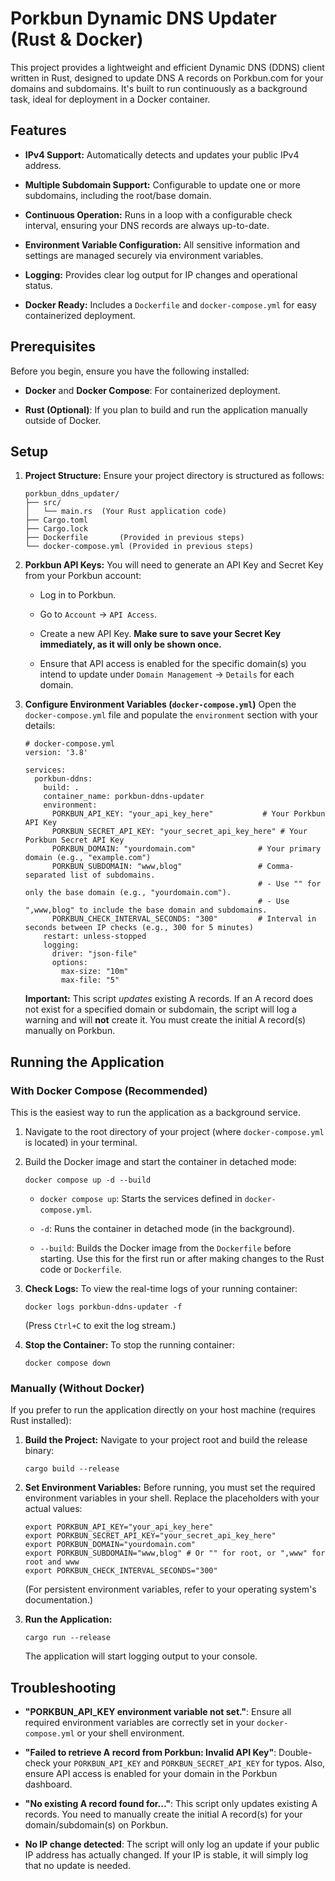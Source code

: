 # Porkbun Dynamic DNS Updater (Rust & Docker)

This project provides a lightweight and efficient Dynamic DNS (DDNS) client written in Rust, designed to update DNS A records on Porkbun.com for your domains and subdomains. It's built to run continuously as a background task, ideal for deployment in a Docker container.

## Features

* **IPv4 Support:** Automatically detects and updates your public IPv4 address.

* **Multiple Subdomain Support:** Configurable to update one or more subdomains, including the root/base domain.

* **Continuous Operation:** Runs in a loop with a configurable check interval, ensuring your DNS records are always up-to-date.

* **Environment Variable Configuration:** All sensitive information and settings are managed securely via environment variables.

* **Logging:** Provides clear log output for IP changes and operational status.

* **Docker Ready:** Includes a `Dockerfile` and `docker-compose.yml` for easy containerized deployment.

## Prerequisites

Before you begin, ensure you have the following installed:

* **Docker** and **Docker Compose**: For containerized deployment.

* **Rust (Optional)**: If you plan to build and run the application manually outside of Docker.

## Setup

1.  **Project Structure:**
    Ensure your project directory is structured as follows:

    ```
    porkbun_ddns_updater/
    ├── src/
    │   └── main.rs  (Your Rust application code)
    ├── Cargo.toml
    ├── Cargo.lock
    ├── Dockerfile       (Provided in previous steps)
    └── docker-compose.yml (Provided in previous steps)
    
    ```

2.  **Porkbun API Keys:**
    You will need to generate an API Key and Secret Key from your Porkbun account:

    * Log in to Porkbun.

    * Go to `Account` -> `API Access`.

    * Create a new API Key. **Make sure to save your Secret Key immediately, as it will only be shown once.**

    * Ensure that API access is enabled for the specific domain(s) you intend to update under `Domain Management` -> `Details` for each domain.

3.  **Configure Environment Variables (`docker-compose.yml`)**
    Open the `docker-compose.yml` file and populate the `environment` section with your details:

    ```
    # docker-compose.yml
    version: '3.8'
    
    services:
      porkbun-ddns:
        build: .
        container_name: porkbun-ddns-updater
        environment:
          PORKBUN_API_KEY: "your_api_key_here"           # Your Porkbun API Key
          PORKBUN_SECRET_API_KEY: "your_secret_api_key_here" # Your Porkbun Secret API Key
          PORKBUN_DOMAIN: "yourdomain.com"              # Your primary domain (e.g., "example.com")
          PORKBUN_SUBDOMAIN: "www,blog"                 # Comma-separated list of subdomains.
                                                        # - Use "" for only the base domain (e.g., "yourdomain.com").
                                                        # - Use ",www,blog" to include the base domain and subdomains.
          PORKBUN_CHECK_INTERVAL_SECONDS: "300"         # Interval in seconds between IP checks (e.g., 300 for 5 minutes)
        restart: unless-stopped
        logging:
          driver: "json-file"
          options:
            max-size: "10m"
            max-file: "5"
    
    ```

    **Important:** This script *updates* existing A records. If an A record does not exist for a specified domain or subdomain, the script will log a warning and will **not** create it. You must create the initial A record(s) manually on Porkbun.

## Running the Application

### With Docker Compose (Recommended)

This is the easiest way to run the application as a background service.

1.  Navigate to the root directory of your project (where `docker-compose.yml` is located) in your terminal.

2.  Build the Docker image and start the container in detached mode:

    ```
    docker compose up -d --build
    
    ```

    * `docker compose up`: Starts the services defined in `docker-compose.yml`.

    * `-d`: Runs the container in detached mode (in the background).

    * `--build`: Builds the Docker image from the `Dockerfile` before starting. Use this for the first run or after making changes to the Rust code or `Dockerfile`.

3.  **Check Logs:**
    To view the real-time logs of your running container:

    ```
    docker logs porkbun-ddns-updater -f
    
    ```

    (Press `Ctrl+C` to exit the log stream.)

4.  **Stop the Container:**
    To stop the running container:

    ```
    docker compose down
    
    ```

### Manually (Without Docker)

If you prefer to run the application directly on your host machine (requires Rust installed):

1.  **Build the Project:**
    Navigate to your project root and build the release binary:

    ```
    cargo build --release
    
    ```

2.  **Set Environment Variables:**
    Before running, you must set the required environment variables in your shell. Replace the placeholders with your actual values:

    ```
    export PORKBUN_API_KEY="your_api_key_here"
    export PORKBUN_SECRET_API_KEY="your_secret_api_key_here"
    export PORKBUN_DOMAIN="yourdomain.com"
    export PORKBUN_SUBDOMAIN="www,blog" # Or "" for root, or ",www" for root and www
    export PORKBUN_CHECK_INTERVAL_SECONDS="300"
    
    ```

    (For persistent environment variables, refer to your operating system's documentation.)

3.  **Run the Application:**

    ```
    cargo run --release
    
    ```

    The application will start logging output to your console.

## Troubleshooting

* **"PORKBUN_API_KEY environment variable not set."**: Ensure all required environment variables are correctly set in your `docker-compose.yml` or your shell environment.

* **"Failed to retrieve A record from Porkbun: Invalid API Key"**: Double-check your `PORKBUN_API_KEY` and `PORKBUN_SECRET_API_KEY` for typos. Also, ensure API access is enabled for your domain in the Porkbun dashboard.

* **"No existing A record found for..."**: This script only updates existing A records. You need to manually create the initial A record(s) for your domain/subdomain(s) on Porkbun.

* **No IP change detected**: The script will only log an update if your public IP address has actually changed. If your IP is stable, it will simply log that no update is needed.